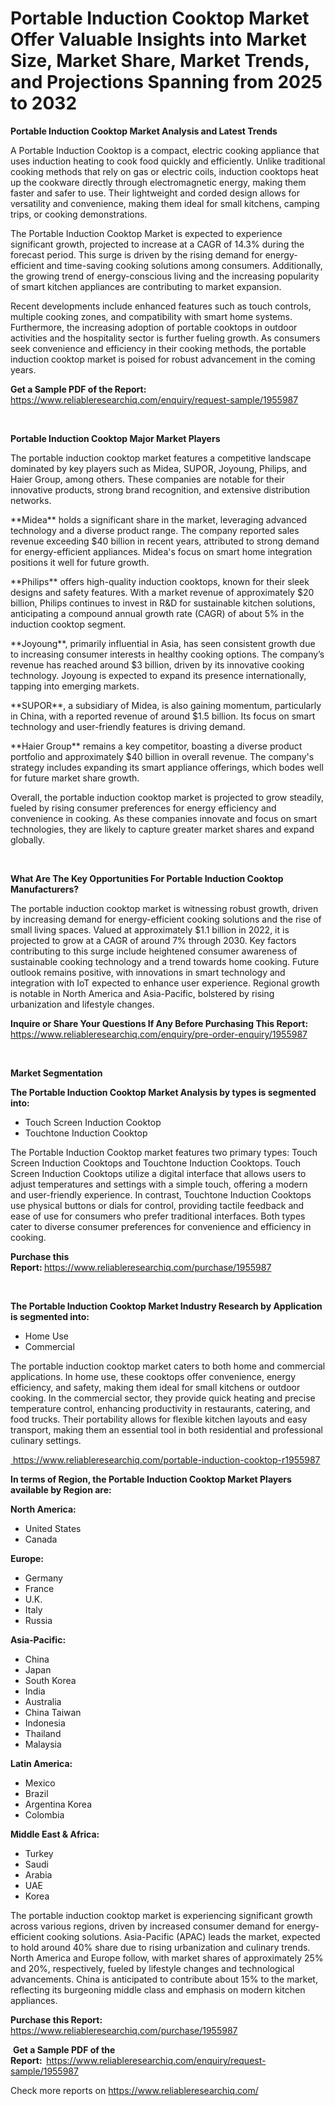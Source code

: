 <p><h1>Portable Induction Cooktop Market Offer Valuable Insights into Market Size, Market Share, Market Trends, and Projections Spanning from 2025 to 2032</h1></p><p><strong>Portable Induction Cooktop Market Analysis and Latest Trends</strong></p>
<p><p>A Portable Induction Cooktop is a compact, electric cooking appliance that uses induction heating to cook food quickly and efficiently. Unlike traditional cooking methods that rely on gas or electric coils, induction cooktops heat up the cookware directly through electromagnetic energy, making them faster and safer to use. Their lightweight and corded design allows for versatility and convenience, making them ideal for small kitchens, camping trips, or cooking demonstrations.</p><p>The Portable Induction Cooktop Market is expected to experience significant growth, projected to increase at a CAGR of 14.3% during the forecast period. This surge is driven by the rising demand for energy-efficient and time-saving cooking solutions among consumers. Additionally, the growing trend of energy-conscious living and the increasing popularity of smart kitchen appliances are contributing to market expansion. </p><p>Recent developments include enhanced features such as touch controls, multiple cooking zones, and compatibility with smart home systems. Furthermore, the increasing adoption of portable cooktops in outdoor activities and the hospitality sector is further fueling growth. As consumers seek convenience and efficiency in their cooking methods, the portable induction cooktop market is poised for robust advancement in the coming years.</p></p>
<p><strong>Get a Sample PDF of the Report:&nbsp;</strong> <a href="https://www.reliableresearchiq.com/enquiry/request-sample/1955987?utm_campaign=2730&utm_medium=2&utm_source=Github&utm_content=ia&utm_term=06042025&utm_id=portable-induction-cooktop">https://www.reliableresearchiq.com/enquiry/request-sample/1955987</a></p>
<p>&nbsp;</p>
<p><strong>Portable Induction Cooktop Major Market Players</strong></p>
<p><p>The portable induction cooktop market features a competitive landscape dominated by key players such as Midea, SUPOR, Joyoung, Philips, and Haier Group, among others. These companies are notable for their innovative products, strong brand recognition, and extensive distribution networks.</p><p>**Midea** holds a significant share in the market, leveraging advanced technology and a diverse product range. The company reported sales revenue exceeding $40 billion in recent years, attributed to strong demand for energy-efficient appliances. Midea's focus on smart home integration positions it well for future growth.</p><p>**Philips** offers high-quality induction cooktops, known for their sleek designs and safety features. With a market revenue of approximately $20 billion, Philips continues to invest in R&D for sustainable kitchen solutions, anticipating a compound annual growth rate (CAGR) of about 5% in the induction cooktop segment.</p><p>**Joyoung**, primarily influential in Asia, has seen consistent growth due to increasing consumer interests in healthy cooking options. The company’s revenue has reached around $3 billion, driven by its innovative cooking technology. Joyoung is expected to expand its presence internationally, tapping into emerging markets.</p><p>**SUPOR**, a subsidiary of Midea, is also gaining momentum, particularly in China, with a reported revenue of around $1.5 billion. Its focus on smart technology and user-friendly features is driving demand.</p><p>**Haier Group** remains a key competitor, boasting a diverse product portfolio and approximately $40 billion in overall revenue. The company's strategy includes expanding its smart appliance offerings, which bodes well for future market share growth.</p><p>Overall, the portable induction cooktop market is projected to grow steadily, fueled by rising consumer preferences for energy efficiency and convenience in cooking. As these companies innovate and focus on smart technologies, they are likely to capture greater market shares and expand globally.</p></p>
<p>&nbsp;</p>
<p><strong>What Are The Key Opportunities For Portable Induction Cooktop Manufacturers?</strong></p>
<p><p>The portable induction cooktop market is witnessing robust growth, driven by increasing demand for energy-efficient cooking solutions and the rise of small living spaces. Valued at approximately $1.1 billion in 2022, it is projected to grow at a CAGR of around 7% through 2030. Key factors contributing to this surge include heightened consumer awareness of sustainable cooking technology and a trend towards home cooking. Future outlook remains positive, with innovations in smart technology and integration with IoT expected to enhance user experience. Regional growth is notable in North America and Asia-Pacific, bolstered by rising urbanization and lifestyle changes.</p></p>
<p><strong>Inquire or Share Your Questions If Any Before Purchasing This Report:</strong> <a href="https://www.reliableresearchiq.com/enquiry/pre-order-enquiry/1955987?utm_campaign=2730&utm_medium=2&utm_source=Github&utm_content=ia&utm_term=06042025&utm_id=portable-induction-cooktop">https://www.reliableresearchiq.com/enquiry/pre-order-enquiry/1955987</a></p>
<p>&nbsp;</p>
<p><strong>Market Segmentation</strong></p>
<p><strong>The Portable Induction Cooktop Market Analysis by types is segmented into:</strong></p>
<p><ul><li>Touch Screen Induction Cooktop</li><li>Touchtone Induction Cooktop</li></ul></p>
<p><p>The Portable Induction Cooktop market features two primary types: Touch Screen Induction Cooktops and Touchtone Induction Cooktops. Touch Screen Induction Cooktops utilize a digital interface that allows users to adjust temperatures and settings with a simple touch, offering a modern and user-friendly experience. In contrast, Touchtone Induction Cooktops use physical buttons or dials for control, providing tactile feedback and ease of use for consumers who prefer traditional interfaces. Both types cater to diverse consumer preferences for convenience and efficiency in cooking.</p></p>
<p><strong>Purchase this Report:&nbsp;</strong><a href="https://www.reliableresearchiq.com/purchase/1955987?utm_campaign=2730&utm_medium=2&utm_source=Github&utm_content=ia&utm_term=06042025&utm_id=portable-induction-cooktop">https://www.reliableresearchiq.com/purchase/1955987</a></p>
<p>&nbsp;</p>
<p><strong>The Portable Induction Cooktop Market Industry Research by Application is segmented into:</strong></p>
<p><ul><li>Home Use</li><li>Commercial</li></ul></p>
<p><p>The portable induction cooktop market caters to both home and commercial applications. In home use, these cooktops offer convenience, energy efficiency, and safety, making them ideal for small kitchens or outdoor cooking. In the commercial sector, they provide quick heating and precise temperature control, enhancing productivity in restaurants, catering, and food trucks. Their portability allows for flexible kitchen layouts and easy transport, making them an essential tool in both residential and professional culinary settings.</p></p>
<p><a href="https://www.reliableresearchiq.com/portable-induction-cooktop-r1955987?utm_campaign=2730&utm_medium=2&utm_source=Github&utm_content=ia&utm_term=06042025&utm_id=portable-induction-cooktop">&nbsp;https://www.reliableresearchiq.com/portable-induction-cooktop-r1955987</a></p>
<p><strong>In terms of Region, the Portable Induction Cooktop Market Players available by Region are:</strong></p>
<p>
    <p> <strong> North America: </strong>
        <ul>
            <li>United States</li>
            <li>Canada</li>
        </ul>
        </p> 
    <p> <strong> Europe: </strong>
        <ul>
            <li>Germany</li>
            <li>France</li>
            <li>U.K.</li>
            <li>Italy</li>
            <li>Russia</li>
        </ul>
        </p> 
    <p> <strong> Asia-Pacific: </strong>
        <ul>
            <li>China</li>
            <li>Japan</li>
            <li>South Korea</li>
            <li>India</li>
            <li>Australia</li>
            <li>China Taiwan</li>
            <li>Indonesia</li>
            <li>Thailand</li>
            <li>Malaysia</li>
        </ul>
        </p> 
    <p> <strong> Latin America: </strong>
        <ul>
            <li>Mexico</li>
            <li>Brazil</li>
            <li>Argentina Korea</li>
            <li>Colombia</li>
        </ul>
        </p> 
    <p> <strong> Middle East & Africa: </strong>
        <ul>
            <li>Turkey</li>
            <li>Saudi</li>
            <li>Arabia</li>
            <li>UAE</li>
            <li>Korea</li>
        </ul>
    </p>
    </p>
<p><p>The portable induction cooktop market is experiencing significant growth across various regions, driven by increased consumer demand for energy-efficient cooking solutions. Asia-Pacific (APAC) leads the market, expected to hold around 40% share due to rising urbanization and culinary trends. North America and Europe follow, with market shares of approximately 25% and 20%, respectively, fueled by lifestyle changes and technological advancements. China is anticipated to contribute about 15% to the market, reflecting its burgeoning middle class and emphasis on modern kitchen appliances.</p></p>
<p><strong>Purchase this Report: </strong><a href="https://www.reliableresearchiq.com/purchase/1955987?utm_campaign=2730&utm_medium=2&utm_source=Github&utm_content=ia&utm_term=06042025&utm_id=portable-induction-cooktop">https://www.reliableresearchiq.com/purchase/1955987</a></p>
<p>&nbsp;<strong>Get a Sample PDF of the Report:&nbsp;&nbsp;</strong><a href="https://www.reliableresearchiq.com/enquiry/request-sample/1955987?utm_campaign=2730&utm_medium=2&utm_source=Github&utm_content=ia&utm_term=06042025&utm_id=portable-induction-cooktop">https://www.reliableresearchiq.com/enquiry/request-sample/1955987</a></p>
<p><strong></strong></p>
<p>Check more reports on <a href="https://www.reliableresearchiq.com/?utm_campaign=2730&utm_medium=2&utm_source=Github&utm_content=ia&utm_term=06042025&utm_id=portable-induction-cooktop">https://www.reliableresearchiq.com/</a></p>